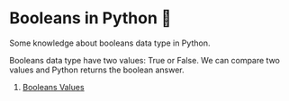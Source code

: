 # Booleans in Python :snake:
Some knowledge about booleans data type in Python.

Booleans data type have two values: True or False.
We can compare two values and Python returns the boolean answer.

1.  [Booleans Values](booleans-values.py)
